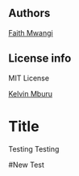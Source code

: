 ## Authors

[Faith Mwangi](https://github.com/miss-faith)


## License info
MIT License

[Kelvin Mburu](https://github.com/kelvinmburu)

# Title
Testing Testing

#New Test

